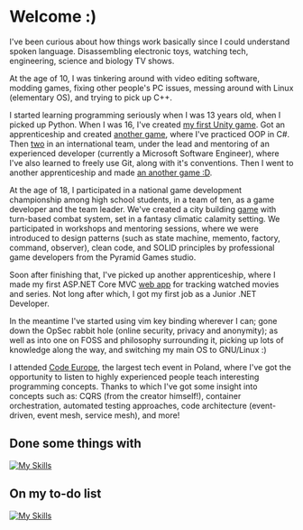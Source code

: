 # Welcome :)
I've been curious about how things work basically since I could understand spoken language. Disassembling electronic toys, watching tech, engineering, science and biology TV shows.

At the age of 10, I was tinkering around with video editing software, modding games, fixing other people's PC issues, messing around with Linux (elementary OS), and trying to pick up C++.

I started learning programming seriously when I was 13 years old, when I picked up Python. When I was 16, I've created [my first Unity game](https://github.com/exostin/SuperCubeBoy3D). Got an apprenticeship and created [another game](https://github.com/exostin/ConsoleBattleshipsGame), where I've practiced OOP in C#. Then [two](https://github.com/sirjust/PawnsHaveSouls) in an international team, under the lead and mentoring of an experienced developer (currently a Microsoft Software Engineer), where I've also learned to freely use Git, along with it's conventions. Then I went to another apprenticeship and made [an another game :D](https://github.com/exostin/UnityBattleships).

At the age of 18, I participated in a national game development championship among high school students, in a team of ten, as a game developer and the team leader. We've created a city building [game](https://github.com/exostin/ExpiryDate) with turn-based combat system, set in a fantasy climatic calamity setting. We participated in workshops and mentoring sessions, where we were introduced to design patterns (such as state machine, memento, factory, command, observer), clean code, and SOLID principles by professional game developers from the Pyramid Games studio.

Soon after finishing that, I've picked up another apprenticeship, where I made my first ASP.NET Core MVC [web app](WatchList_DEMO.gif) for tracking watched movies and series. Not long after which, I got my first job as a Junior .NET Developer.

In the meantime I've started using vim key binding wherever I can; gone down the OpSec rabbit hole (online security, privacy and anonymity); as well as into one on FOSS and philosophy surrounding it, picking up lots of knowledge along the way, and switching my main OS to GNU/Linux :)

I attended [Code Europe](https://www.codeeurope.pl/en/), the largest tech event in Poland, where I've got the opportunity to listen to highly experienced people teach interesting programming concepts. Thanks to which I've got some insight into concepts such as: CQRS (from the creator himself!), container orchestration, automated testing approaches, code architecture (event-driven, event mesh, service mesh), and more!

## Done some things with
[![My Skills](https://skillicons.dev/icons?i=cs,dotnet,unity,visualstudio,git,js,jquery)](https://skillicons.dev)

## On my to-do list
[![My Skills](https://skillicons.dev/icons?i=rust,ts,angular,react)](https://skillicons.dev)
